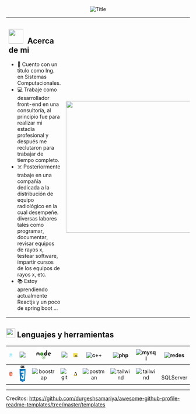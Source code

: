 <div align="center">
  <img src="https://readme-typing-svg.herokuapp.com?font=Ubuntu&color=%33AFFF&size=50&center=true&vCenter=true&height=60&width=600&lines=Hola!+Soy+Uriel+%3C3;Desarrollador+FrontEnd!!!;Bienvenido+a+mi+perfil!" alt="Title"></img>
</div>
<table>
  <tr>
    <td>
      <h2> <img src="https://media.giphy.com/media/M4NykXxUE0HAcK7UJ6/giphy.gif" width="40px" height="40px"></img> &nbsp;Acerca de mi </h2>
      
- 🧾 Cuento con un titulo como Ing. en Sistemas Computacionales.
- 💻 Trabaje como desarrollador front-end en una consultoría, al principio fue para realizar mi estadía profesional y después me reclutaron para trabajar de tiempo completo. 
- ☠️ Posteriormente trabaje en una compañía dedicada a la distribución de equipo radiológico en la cual desempeñe. diversas labores tales como programar, documentar, revisar equipos de rayos x, testear software, impartir cursos de los equipos de rayos x, etc.
- 📚 Estoy aprendiendo actualmente Reactjs y un poco de spring boot ...
    </td>
    <td><img src="https://i.giphy.com/media/v1.Y2lkPTc5MGI3NjExejR4ZWNoN28zeXVjeHZ2ODR5MDA1aTJ1eWR2ZWwyOWR0N3YzNDhnOSZlcD12MV9pbnRlcm5hbF9naWZfYnlfaWQmY3Q9Zw/PI3QGKFN6XZUCMMqJm/giphy.gif" width="480" height="360"></img></td>
  </tr>
</table>





## <img src="https://media2.giphy.com/media/QssGEmpkyEOhBCb7e1/giphy.gif?cid=ecf05e47a0n3gi1bfqntqmob8g9aid1oyj2wr3ds3mg700bl&rid=giphy.gif" width="25px" height="25px">  Lenguajes y herramientas
|<img src="https://raw.githubusercontent.com/devicons/devicon/master/icons/react/react-original-wordmark.svg" width=40> | <img src="https://www.vectorlogo.zone/logos/springio/springio-icon.svg" width=40> | <img src="https://raw.githubusercontent.com/devicons/devicon/master/icons/nodejs/nodejs-original-wordmark.svg" width="40"> | <img src="https://www.vectorlogo.zone/logos/java/java-vertical.svg" width="40"> | <img src="https://raw.githubusercontent.com/devicons/devicon/master/icons/javascript/javascript-original.svg" width="40"> | <img src="https://raw.githubusercontent.com/coderjojo/coderjojo/master/img/cpp.png" alt="c++" width="40"> | <img src="https://www.vectorlogo.zone/logos/php/php-ar21.svg" alt="php" width="60">  |  <img src="https://www.vectorlogo.zone/logos/mysql/mysql-ar21.svg" alt="mysql" width="40"> | <img src="https://img.icons8.com/?size=100&id=v7tOAXMgasm0&format=png&color=000000" alt="redes" width="40"> | 
|:-:|:-:|:-:|:-:|:-:|:-:|:-:|:-:|:-:|
|<img src="https://raw.githubusercontent.com/devicons/devicon/master/icons/html5/html5-original-wordmark.svg" alt="html5" width="40"> | <img src="https://raw.githubusercontent.com/devicons/devicon/master/icons/css3/css3-original-wordmark.svg" alt="css3" width="45" height="45"/> | <img src="https://www.vectorlogo.zone/logos/getbootstrap/getbootstrap-icon.svg" alt="boostrap" width="40"> | <img src="https://www.vectorlogo.zone/logos/git-scm/git-scm-icon.svg" alt="git" width="40"> | <img src="https://raw.githubusercontent.com/devicons/devicon/master/icons/linux/linux-original.svg" alt="linux" width="40"> | <img src="https://www.vectorlogo.zone/logos/visualstudio_code/visualstudio_code-icon.svg" alt="postman" width="40"> | <img src="https://www.vectorlogo.zone/logos/tailwindcss/tailwindcss-ar21.svg" alt="tailwind" width="80"> |<img src="https://img.icons8.com/?size=100&id=55251&format=png&color=000000" alt="tailwind" width="40">|<img src="https://img.icons8.com/?size=100&id=RXrON5kyN96A&format=png&color=000000" alt="" width="40"><br>SQLServer</br>|
---
Creditos: https://github.com/durgeshsamariya/awesome-github-profile-readme-templates/tree/master/templates
